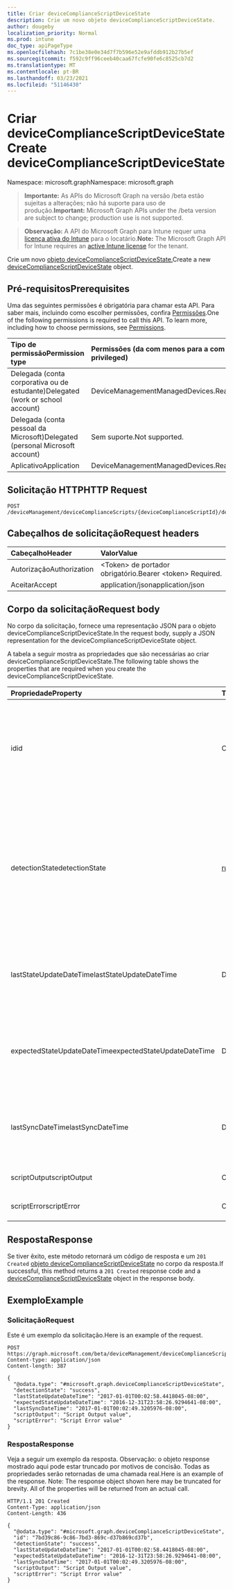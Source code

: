 ```yaml
---
title: Criar deviceComplianceScriptDeviceState
description: Crie um novo objeto deviceComplianceScriptDeviceState.
author: dougeby
localization_priority: Normal
ms.prod: intune
doc_type: apiPageType
ms.openlocfilehash: 7c1be38e0e34d7f7b596e52e9afddb912b27b5ef
ms.sourcegitcommit: f592c9ff96ceeb40caa67fcfe90fe6c8525cb7d2
ms.translationtype: MT
ms.contentlocale: pt-BR
ms.lasthandoff: 03/23/2021
ms.locfileid: "51146430"
---
```

# <a name="create-devicecompliancescriptdevicestate"></a><span data-ttu-id="5b54e-103">Criar deviceComplianceScriptDeviceState</span><span class="sxs-lookup"><span data-stu-id="5b54e-103">Create deviceComplianceScriptDeviceState</span></span>

<span data-ttu-id="5b54e-104">Namespace: microsoft.graph</span><span class="sxs-lookup"><span data-stu-id="5b54e-104">Namespace: microsoft.graph</span></span>

> <span data-ttu-id="5b54e-105">**Importante:** As APIs do Microsoft Graph na versão /beta estão sujeitas a alterações; não há suporte para uso de produção.</span><span class="sxs-lookup"><span data-stu-id="5b54e-105">**Important:** Microsoft Graph APIs under the /beta version are subject to change; production use is not supported.</span></span>

> <span data-ttu-id="5b54e-106">**Observação:** A API do Microsoft Graph para Intune requer uma [licença ativa do Intune](https://go.microsoft.com/fwlink/?linkid=839381) para o locatário.</span><span class="sxs-lookup"><span data-stu-id="5b54e-106">**Note:** The Microsoft Graph API for Intune requires an [active Intune license](https://go.microsoft.com/fwlink/?linkid=839381) for the tenant.</span></span>

<span data-ttu-id="5b54e-107">Crie um novo [objeto deviceComplianceScriptDeviceState.](../resources/intune-devices-devicecompliancescriptdevicestate.md)</span><span class="sxs-lookup"><span data-stu-id="5b54e-107">Create a new [deviceComplianceScriptDeviceState](../resources/intune-devices-devicecompliancescriptdevicestate.md) object.</span></span>

## <a name="prerequisites"></a><span data-ttu-id="5b54e-108">Pré-requisitos</span><span class="sxs-lookup"><span data-stu-id="5b54e-108">Prerequisites</span></span>
<span data-ttu-id="5b54e-p101">Uma das seguintes permissões é obrigatória para chamar esta API. Para saber mais, incluindo como escolher permissões, confira [Permissões](/graph/permissions-reference).</span><span class="sxs-lookup"><span data-stu-id="5b54e-p101">One of the following permissions is required to call this API. To learn more, including how to choose permissions, see [Permissions](/graph/permissions-reference).</span></span>

|<span data-ttu-id="5b54e-111">Tipo de permissão</span><span class="sxs-lookup"><span data-stu-id="5b54e-111">Permission type</span></span>|<span data-ttu-id="5b54e-112">Permissões (da com menos para a com mais privilégios)</span><span class="sxs-lookup"><span data-stu-id="5b54e-112">Permissions (from least to most privileged)</span></span>|
|:---|:---|
|<span data-ttu-id="5b54e-113">Delegada (conta corporativa ou de estudante)</span><span class="sxs-lookup"><span data-stu-id="5b54e-113">Delegated (work or school account)</span></span>|<span data-ttu-id="5b54e-114">DeviceManagementManagedDevices.ReadWrite.All</span><span class="sxs-lookup"><span data-stu-id="5b54e-114">DeviceManagementManagedDevices.ReadWrite.All</span></span>|
|<span data-ttu-id="5b54e-115">Delegada (conta pessoal da Microsoft)</span><span class="sxs-lookup"><span data-stu-id="5b54e-115">Delegated (personal Microsoft account)</span></span>|<span data-ttu-id="5b54e-116">Sem suporte.</span><span class="sxs-lookup"><span data-stu-id="5b54e-116">Not supported.</span></span>|
|<span data-ttu-id="5b54e-117">Aplicativo</span><span class="sxs-lookup"><span data-stu-id="5b54e-117">Application</span></span>|<span data-ttu-id="5b54e-118">DeviceManagementManagedDevices.ReadWrite.All</span><span class="sxs-lookup"><span data-stu-id="5b54e-118">DeviceManagementManagedDevices.ReadWrite.All</span></span>|

## <a name="http-request"></a><span data-ttu-id="5b54e-119">Solicitação HTTP</span><span class="sxs-lookup"><span data-stu-id="5b54e-119">HTTP Request</span></span>
<!-- {
  "blockType": "ignored"
}
-->
``` http
POST /deviceManagement/deviceComplianceScripts/{deviceComplianceScriptId}/deviceRunStates
```

## <a name="request-headers"></a><span data-ttu-id="5b54e-120">Cabeçalhos de solicitação</span><span class="sxs-lookup"><span data-stu-id="5b54e-120">Request headers</span></span>
|<span data-ttu-id="5b54e-121">Cabeçalho</span><span class="sxs-lookup"><span data-stu-id="5b54e-121">Header</span></span>|<span data-ttu-id="5b54e-122">Valor</span><span class="sxs-lookup"><span data-stu-id="5b54e-122">Value</span></span>|
|:---|:---|
|<span data-ttu-id="5b54e-123">Autorização</span><span class="sxs-lookup"><span data-stu-id="5b54e-123">Authorization</span></span>|<span data-ttu-id="5b54e-124">&lt;Token&gt; de portador obrigatório.</span><span class="sxs-lookup"><span data-stu-id="5b54e-124">Bearer &lt;token&gt; Required.</span></span>|
|<span data-ttu-id="5b54e-125">Aceitar</span><span class="sxs-lookup"><span data-stu-id="5b54e-125">Accept</span></span>|<span data-ttu-id="5b54e-126">application/json</span><span class="sxs-lookup"><span data-stu-id="5b54e-126">application/json</span></span>|

## <a name="request-body"></a><span data-ttu-id="5b54e-127">Corpo da solicitação</span><span class="sxs-lookup"><span data-stu-id="5b54e-127">Request body</span></span>
<span data-ttu-id="5b54e-128">No corpo da solicitação, fornece uma representação JSON para o objeto deviceComplianceScriptDeviceState.</span><span class="sxs-lookup"><span data-stu-id="5b54e-128">In the request body, supply a JSON representation for the deviceComplianceScriptDeviceState object.</span></span>

<span data-ttu-id="5b54e-129">A tabela a seguir mostra as propriedades que são necessárias ao criar deviceComplianceScriptDeviceState.</span><span class="sxs-lookup"><span data-stu-id="5b54e-129">The following table shows the properties that are required when you create the deviceComplianceScriptDeviceState.</span></span>

|<span data-ttu-id="5b54e-130">Propriedade</span><span class="sxs-lookup"><span data-stu-id="5b54e-130">Property</span></span>|<span data-ttu-id="5b54e-131">Tipo</span><span class="sxs-lookup"><span data-stu-id="5b54e-131">Type</span></span>|<span data-ttu-id="5b54e-132">Descrição</span><span class="sxs-lookup"><span data-stu-id="5b54e-132">Description</span></span>|
|:---|:---|:---|
|<span data-ttu-id="5b54e-133">id</span><span class="sxs-lookup"><span data-stu-id="5b54e-133">id</span></span>|<span data-ttu-id="5b54e-134">Cadeia de caracteres</span><span class="sxs-lookup"><span data-stu-id="5b54e-134">String</span></span>|<span data-ttu-id="5b54e-135">Chave da entidade de estado do dispositivo de script de conformidade do dispositivo.</span><span class="sxs-lookup"><span data-stu-id="5b54e-135">Key of the device compliance script device state entity.</span></span> <span data-ttu-id="5b54e-136">Essa propriedade é somente leitura.</span><span class="sxs-lookup"><span data-stu-id="5b54e-136">This property is read-only.</span></span>|
|<span data-ttu-id="5b54e-137">detectionState</span><span class="sxs-lookup"><span data-stu-id="5b54e-137">detectionState</span></span>|[<span data-ttu-id="5b54e-138">runState</span><span class="sxs-lookup"><span data-stu-id="5b54e-138">runState</span></span>](../resources/intune-shared-runstate.md)|<span data-ttu-id="5b54e-139">Estado de detecção da última execução de script de conformidade do dispositivo.</span><span class="sxs-lookup"><span data-stu-id="5b54e-139">Detection state from the lastest device compliance script execution.</span></span> <span data-ttu-id="5b54e-140">Os possíveis valores são: `unknown`, `success`, `fail`, `scriptError`, `pending`, `notApplicable`.</span><span class="sxs-lookup"><span data-stu-id="5b54e-140">Possible values are: `unknown`, `success`, `fail`, `scriptError`, `pending`, `notApplicable`.</span></span>|
|<span data-ttu-id="5b54e-141">lastStateUpdateDateTime</span><span class="sxs-lookup"><span data-stu-id="5b54e-141">lastStateUpdateDateTime</span></span>|<span data-ttu-id="5b54e-142">DateTimeOffset</span><span class="sxs-lookup"><span data-stu-id="5b54e-142">DateTimeOffset</span></span>|<span data-ttu-id="5b54e-143">O último horário de quando o script de conformidade do dispositivo foi executado</span><span class="sxs-lookup"><span data-stu-id="5b54e-143">The last timestamp of when the device compliance script executed</span></span>|
|<span data-ttu-id="5b54e-144">expectedStateUpdateDateTime</span><span class="sxs-lookup"><span data-stu-id="5b54e-144">expectedStateUpdateDateTime</span></span>|<span data-ttu-id="5b54e-145">DateTimeOffset</span><span class="sxs-lookup"><span data-stu-id="5b54e-145">DateTimeOffset</span></span>|<span data-ttu-id="5b54e-146">O próximo horário de quando o script de conformidade do dispositivo deve ser executado</span><span class="sxs-lookup"><span data-stu-id="5b54e-146">The next timestamp of when the device compliance script is expected to execute</span></span>|
|<span data-ttu-id="5b54e-147">lastSyncDateTime</span><span class="sxs-lookup"><span data-stu-id="5b54e-147">lastSyncDateTime</span></span>|<span data-ttu-id="5b54e-148">DateTimeOffset</span><span class="sxs-lookup"><span data-stu-id="5b54e-148">DateTimeOffset</span></span>|<span data-ttu-id="5b54e-149">A última vez que a Extensão de Managment do Intune foi sincronizada com o Intune</span><span class="sxs-lookup"><span data-stu-id="5b54e-149">The last time that Intune Managment Extension synced with Intune</span></span>|
|<span data-ttu-id="5b54e-150">scriptOutput</span><span class="sxs-lookup"><span data-stu-id="5b54e-150">scriptOutput</span></span>|<span data-ttu-id="5b54e-151">Cadeia de caracteres</span><span class="sxs-lookup"><span data-stu-id="5b54e-151">String</span></span>|<span data-ttu-id="5b54e-152">Saída do script de detecção</span><span class="sxs-lookup"><span data-stu-id="5b54e-152">Output of the detection script</span></span>|
|<span data-ttu-id="5b54e-153">scriptError</span><span class="sxs-lookup"><span data-stu-id="5b54e-153">scriptError</span></span>|<span data-ttu-id="5b54e-154">Cadeia de caracteres</span><span class="sxs-lookup"><span data-stu-id="5b54e-154">String</span></span>|<span data-ttu-id="5b54e-155">Erro do script de detecção</span><span class="sxs-lookup"><span data-stu-id="5b54e-155">Error from the detection script</span></span>|



## <a name="response"></a><span data-ttu-id="5b54e-156">Resposta</span><span class="sxs-lookup"><span data-stu-id="5b54e-156">Response</span></span>
<span data-ttu-id="5b54e-157">Se tiver êxito, este método retornará um código de resposta e um `201 Created` [objeto deviceComplianceScriptDeviceState](../resources/intune-devices-devicecompliancescriptdevicestate.md) no corpo da resposta.</span><span class="sxs-lookup"><span data-stu-id="5b54e-157">If successful, this method returns a `201 Created` response code and a [deviceComplianceScriptDeviceState](../resources/intune-devices-devicecompliancescriptdevicestate.md) object in the response body.</span></span>

## <a name="example"></a><span data-ttu-id="5b54e-158">Exemplo</span><span class="sxs-lookup"><span data-stu-id="5b54e-158">Example</span></span>

### <a name="request"></a><span data-ttu-id="5b54e-159">Solicitação</span><span class="sxs-lookup"><span data-stu-id="5b54e-159">Request</span></span>
<span data-ttu-id="5b54e-160">Este é um exemplo da solicitação.</span><span class="sxs-lookup"><span data-stu-id="5b54e-160">Here is an example of the request.</span></span>
``` http
POST https://graph.microsoft.com/beta/deviceManagement/deviceComplianceScripts/{deviceComplianceScriptId}/deviceRunStates
Content-type: application/json
Content-length: 387

{
  "@odata.type": "#microsoft.graph.deviceComplianceScriptDeviceState",
  "detectionState": "success",
  "lastStateUpdateDateTime": "2017-01-01T00:02:58.4418045-08:00",
  "expectedStateUpdateDateTime": "2016-12-31T23:58:26.9294641-08:00",
  "lastSyncDateTime": "2017-01-01T00:02:49.3205976-08:00",
  "scriptOutput": "Script Output value",
  "scriptError": "Script Error value"
}
```

### <a name="response"></a><span data-ttu-id="5b54e-161">Resposta</span><span class="sxs-lookup"><span data-stu-id="5b54e-161">Response</span></span>
<span data-ttu-id="5b54e-p104">Veja a seguir um exemplo da resposta. Observação: o objeto response mostrado aqui pode estar truncado por motivos de concisão. Todas as propriedades serão retornadas de uma chamada real.</span><span class="sxs-lookup"><span data-stu-id="5b54e-p104">Here is an example of the response. Note: The response object shown here may be truncated for brevity. All of the properties will be returned from an actual call.</span></span>
``` http
HTTP/1.1 201 Created
Content-Type: application/json
Content-Length: 436

{
  "@odata.type": "#microsoft.graph.deviceComplianceScriptDeviceState",
  "id": "7bd39c86-9c86-7bd3-869c-d37b869cd37b",
  "detectionState": "success",
  "lastStateUpdateDateTime": "2017-01-01T00:02:58.4418045-08:00",
  "expectedStateUpdateDateTime": "2016-12-31T23:58:26.9294641-08:00",
  "lastSyncDateTime": "2017-01-01T00:02:49.3205976-08:00",
  "scriptOutput": "Script Output value",
  "scriptError": "Script Error value"
}
```




